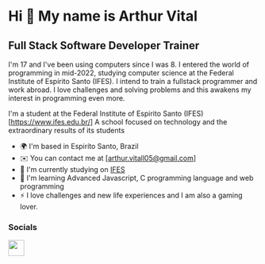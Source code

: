 Hi 👋 My name is Arthur Vital
==========================

Full Stack Software Developer Trainer
-----------------------------

I'm 17 and I've been using computers since I was 8. I entered the world of programming in mid-2022, studying computer science at the Federal Institute of Espírito Santo (IFES). I intend to train a fullstack programmer and work abroad. I love challenges and solving problems and this awakens my interest in programming even more.

I'm a student at the Federal Institute of Espirito Santo (IFES) [https://www.ifes.edu.br/] A school focused on technology and the extraordinary results of its students

* 🌍  I'm based in Espiríto Santo, Brazil
* ✉️  You can contact me at [arthur.vitall05@gmail.com]
* 🚀  I'm currently studying on [IFES](https://www.ifes.edu.br/)
* 🧠  I'm learning Advanced Javascript, C programming language and web programming
* ⚡  I love challenges and new life experiences and I am also a gaming lover.

### Socials

<p align="left"> <a href="https://discord.com/users/661437172699889684" target="_blank" rel="noreferrer"><img src="https://raw.githubusercontent.com/danielcranney/readme-generator/main/public/icons/socials/discord.svg" width="32" height="32" /></a> <a href="https://www.github.com/peguimasid" target="_blank" rel="noreferrer">
